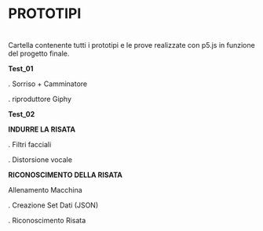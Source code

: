 # PROTOTIPI <h1>

Cartella contenente tutti i prototipi e le prove realizzate con p5.js in funzione del progetto finale.

**Test_01** 

. Sorriso + Camminatore

. riproduttore Giphy

**Test_02** 

**INDURRE LA RISATA**

. Filtri facciali

. Distorsione vocale

**RICONOSCIMENTO DELLA RISATA**

Allenamento Macchina

. Creazione Set Dati (JSON)

. Riconoscimento Risata
